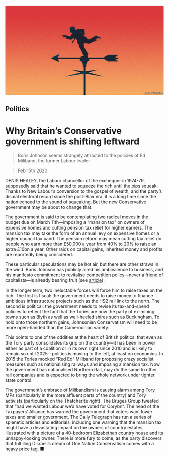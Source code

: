 ![](./images/20200215_BRD001.jpg)

## Politics

# Why Britain’s Conservative government is shifting leftward

> Boris Johnson seems strangely attracted to the policies of Ed Miliband, the former Labour leader

> Feb 15th 2020

DENIS HEALEY, the Labour chancellor of the exchequer in 1974-79, supposedly said that he wanted to squeeze the rich until the pips squeak. Thanks to New Labour’s conversion to the gospel of wealth, and the party’s dismal electoral record since the post-Blair era, it is a long time since the nation echoed to the sound of squeaking. But the new Conservative government may be about to change that.

The government is said to be contemplating two radical moves in the budget due on March 11th—imposing a “mansion tax” on owners of expensive homes and cutting pension tax relief for higher earners. The mansion tax may take the form of an annual levy on expensive homes or a higher council tax band. The pension reform may mean cutting tax relief on people who earn more than £50,000 a year from 40% to 20% to raise an extra £10bn a year. Other raids on capital gains, inherited money and profits are reportedly being considered.

These particular speculations may be hot air, but there are other straws in the wind. Boris Johnson has publicly aired his ambivalence to business, and his manifesto commitment to revitalise competition policy—never a friend of capitalists—is already bearing fruit (see [article](https://www.economist.com//britain/2020/02/13/ripping-into-the-rip-off-merchants)).

In the longer term, two ineluctable forces will force him to raise taxes on the rich. The first is fiscal: the government needs to raise money to finance ambitious infrastructure projects such as the HS2 rail link to the north. The second is political: the government needs to revise its tax-and-spend policies to reflect the fact that the Tories are now the party of ex-mining towns such as Blyth as well as well-heeled shires such as Buckingham. To hold onto those northern gains, Johnsonian Conservatism will need to be more open-handed than the Cameroonian variety.

This points to one of the oddities at the heart of British politics: that even as the Tory party consolidates its grip on the country—it has been in power either as part of a coalition or in its own right since 2010 and is likely to remain so until 2025—politics is moving to the left, at least on economics. In 2015 the Tories mocked “Red Ed” Miliband for proposing crazy socialist measures such as nationalising railways and imposing a mansion tax. Now the government has nationalised Northern Rail, may do the same to other rail companies and is expected to bring the whole network under tighter state control.

The government’s embrace of Milibandism is causing alarm among Tory MPs (particularly in the more affluent parts of the country) and Tory activists (particularly on the Thatcherite right). The Bruges Group tweeted that “had we wanted Labour we’d have voted for Corybn”. The head of the Taxpayers’ Alliance has warned the government that voters want lower taxes and smaller government. The Daily Telegraph has run a series of splenetic articles and editorials, including one warning that the mansion tax might have a devastating impact on the owners of country estates, illustrated with a picture of a 40-bedroom Elizabethan country house and its unhappy-looking owner. There is more fury to come, as the party discovers that fulfilling Disraeli’s dream of One Nation Conservatism comes with a heavy price tag. ■